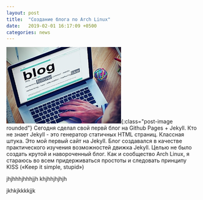 ```yaml
---
layout: post
title:  "Создание блога по Arch Linux"
date:   2019-02-01 16:17:09 +0500
categories: news
---
```

![Создание блога по Arch Linux](img/blog.jpg "Создание блога по Arch Linux"){:class="post-image rounded"}
Сегодня сделал свой первй блог на Github Pages + Jekyll.
Кто не знает Jekyll - это генератор статичных HTML страниц. Классная штука. Это мой первый сайт на Jekyll. 
Блог создавался в качестве практического изучения возможностей движка Jekyll. Целью не было создать крутой и навороченный блог. Как и сообщество Arch Linux, я стараюсь во всем придерживаться простоты и следовать принципу KISS («Keep it simple, stupid»)

jhjhhhjhhhjjh
khjhhjhjhjh

jkhkjkkkkjjk